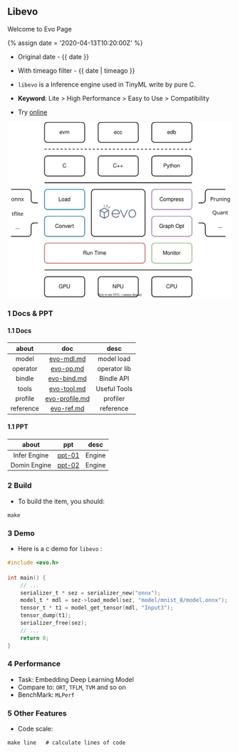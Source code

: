 ---
---


## Libevo

Welcome to Evo Page

{% assign date = '2020-04-13T10:20:00Z' %}

- Original date - {{ date }}
- With timeago filter - {{ date | timeago }}

- `libevo` is a Inference engine used in TinyML write by pure C.
- **Keyword**: Lite > High Performance > Easy to Use > Compatibility
- Try [online](./server)

![evo](./public/evo.svg)


### 1 Docs & PPT

#### 1.1 Docs

|    about    |              doc                    |     desc     |
|:-----------:|:-----------------------------------:|:------------:|
|    model    | [evo-mdl.md](./evo-mdl.md)          |  model load  |
|  operator   | [evo-op.md](./evo-op.md)            | operator lib |
|    bindle   | [evo-bind.md](./evo-bind.md)        |  Bindle API  |
|    tools    | [evo-tool.md](./evo-tool.md)        |  Useful Tools|
|   profile   | [evo-profile.md](./evo-profile.md)  |   profiler   |
|  reference  | [evo-ref.md](./evo-ref.md)          |  reference   |


#### 1.1 PPT

|     about     |              ppt            |     desc     |
|:-------------:|:---------------------------:|:------------:|
|  Infer Engine |  [ppt-01](./ppt-01.html)    |    Engine    |
|  Domin Engine |  [ppt-02](./ppt-02.html)    |    Engine    |


### 2 Build

- To build the item, you should:

```shell
make
```


### 3 Demo

- Here is a c demo for `libevo` :

```c
#include <evo.h>

int main() {
    // ...
    serializer_t * sez = serializer_new("onnx");
    model_t * mdl = sez->load_model(sez, "model/mnist_8/model.onnx");
    tensor_t * t1 = model_get_tensor(mdl, "Input3");
    tensor_dump(t1);
    serializer_free(sez);
    // ...
    return 0;
}
```

### 4 Performance

- Task: Embedding Deep Learning Model
- Compare to: `ORT`, `TFLM`, `TVM` and so on
- BenchMark: `MLPerf`



### 5 Other Features

- Code scale:

```shell
make line   # calculate lines of code
```